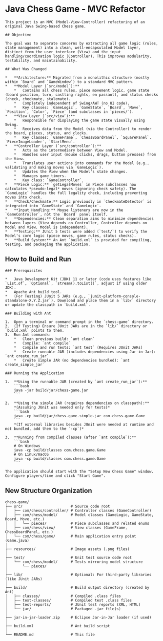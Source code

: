 # Java Chess Game - MVC Refactor

    This project is an MVC (Model-View-Controller) refactoring of an original Java Swing-based Chess game.

    ## Objective

    The goal was to separate concerns by extracting all game logic (rules, state management) into a clean, well-encapsulated Model layer, distinct from the user interface (View) and the input handling/coordination logic (Controller). This improves modularity, testability, and maintainability.

    ## What Was Changed

    *   **Architecture:** Migrated from a monolithic structure (mostly within `Board` and `GameWindow`) to a standard MVC pattern.
    *   **Model Layer (`src/model`):**
        *   Contains all chess rules, piece movement logic, game state (board position, turn, castling rights, en passant), and status checks (check, checkmate, stalemate).
        *   Completely independent of Swing/AWT (no UI code).
        *   Key classes: `GameLogic`, `GameState`, `Board`, `Move`, `Position`, `Color`, `Piece` (and subclasses in `pieces/`).
    *   **View Layer (`src/view`):**
        *   Responsible for displaying the game state visually using Swing.
        *   Receives data from the Model (via the Controller) to render the board, pieces, status, and clocks.
        *   Key classes: `GameFrame`, `ChessBoardPanel`, `SquarePanel`, `PieceImageLoader`, `StartMenu`.
    *   **Controller Layer (`src/controller`):**
        *   Acts as the intermediary between View and Model.
        *   Handles user input (mouse clicks, drags, button presses) from the View.
        *   Translates user actions into commands for the Model (e.g., validating and making moves via `GameLogic`).
        *   Updates the View when the Model's state changes.
        *   Manages game timers.
        *   Key class: `GameController`.
    *   **Piece Logic:** `getLegalMoves` in Piece subclasses now calculates *pseudo-legal* moves (ignoring check safety). The `GameLogic` handles the full legality check, including preventing moves into check.
    *   **Check/Checkmate:** Logic previously in `CheckmateDetector` is integrated into `GameState` and `GameLogic`.
    *   **Input Handling:** Mouse listeners are now in the `GameController`, not the `Board` panel itself.
    *   **Dependencies:** Clean separation aims to minimize dependencies between layers (View depends on Controller, Controller depends on Model and View, Model is independent).
    *   **Testing:** JUnit 5 tests were added (`test/`) to verify the Model's core logic (piece moves, game rules, status checks).
    *   **Build System:** An Ant `build.xml` is provided for compiling, testing, and packaging the application.

## How to Build and Run

    ### Prerequisites

    *   Java Development Kit (JDK) 11 or later (code uses features like `List.of`, `Optional`, `stream().toList()`, adjust if using older JDK).
    *   Apache Ant build tool.
    *   (For Testing) JUnit 5 JARs (e.g., `junit-platform-console-standalone-X.Y.Z.jar`). Download and place them in a `lib/` directory or update the classpath in `build.xml`.

    ### Building with Ant

    1.  Open a terminal or command prompt in the `chess-game` directory.
    2.  (If Testing) Ensure JUnit JARs are in the `lib/` directory or `build.xml` points to them.
    3.  Run Ant commands:
        *   Clean previous build: `ant clean`
        *   Compile: `ant compile`
        *   Compile and run tests: `ant test` (Requires JUnit JARs)
        *   Create runnable JAR (includes dependencies using Jar-in-Jar): `ant create_run_jar`
        *   Create simple JAR (no dependencies bundled): `ant create_simple_jar`

    ### Running the Application

    1.  **Using the runnable JAR (created by `ant create_run_jar`):**
        ```bash
        java -jar build/jar/chess-game.jar
        ```

    2.  **Using the simple JAR (requires dependencies on classpath):**
        *(Assuming JUnit was needed only for tests)*
        ```bash
        java -cp build/jar/chess-game-simple.jar com.chess.game.Game
        ```
        *(If external libraries besides JUnit were needed at runtime and not bundled, add them to the `-cp`)*

    3.  **Running from compiled classes (after `ant compile`):**
        ```bash
        # On Windows
        java -cp build/classes com.chess.game.Game
        # On Linux/macOS
        java -cp build/classes com.chess.game.Game
        ```

    The application should start with the "Setup New Chess Game" window. Configure players/time and click "Start Game".

## New Structure Organization


    chess-game/
    ├── src/                      # Source code root
    │   ├── com/chess/controller/ # Controller classes (GameController)
    │   ├── com/chess/model/      # Model classes (GameLogic, GameState, Board, Move, etc.)
    │   │   └── pieces/           # Piece subclasses and related enums
    │   ├── com/chess/view/       # View classes (GameFrame, ChessBoardPanel, etc.)
    │   └── com/chess/game/       # Main application entry point (Game.java)
    │
    ├── resources/                # Image assets (.png files)
    │
    ├── test/                     # Unit test source code root
    │   └── com/chess/model/      # Tests mirroring model structure
    │       └── pieces/
    │
    ├── lib/                      # Optional: For third-party libraries (like JUnit JARs)
    │
    ├── build/                    # Build output directory (created by Ant)
    │   ├── classes/              # Compiled .class files
    │   ├── test-classes/         # Compiled test .class files
    │   ├── test-reports/         # JUnit test reports (XML, HTML)
    │   └── jar/                  # Packaged .jar file(s)
    │
    ├── jar-in-jar-loader.zip     # Eclipse Jar-in-Jar loader (if used)
    │
    ├── build.xml                 # Ant build script
    │
    └── README.md                 # This file